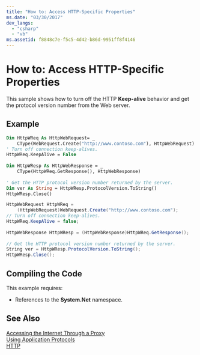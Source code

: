 ```yaml
---
title: "How to: Access HTTP-Specific Properties"
ms.date: "03/30/2017"
dev_langs: 
  - "csharp"
  - "vb"
ms.assetid: f8848c7e-f5c5-4d42-b86d-9951ff8f4146
---
```

# How to: Access HTTP-Specific Properties
This sample shows how to turn off the HTTP **Keep-alive** behavior and get the protocol version number from the Web server.  
  
## Example  
  
```vb  
Dim HttpWReq As HttpWebRequest= _  
    CType(WebRequest.Create("http://www.contoso.com"), HttpWebRequest)  
' Turn off connection keep-alives.  
HttpWReq.KeepAlive = False  
  
Dim HttpWResp As HttpWebResponse = _  
    CType(HttpWReq.GetResponse(), HttpWebResponse)  
  
' Get the HTTP protocol version number returned by the server.  
Dim ver As String = HttpWResp.ProtocolVersion.ToString()  
HttpWResp.Close()  
```  
  
```csharp  
HttpWebRequest HttpWReq =   
    (HttpWebRequest)WebRequest.Create("http://www.contoso.com");  
// Turn off connection keep-alives.  
HttpWReq.KeepAlive = false;  
  
HttpWebResponse HttpWResp = (HttpWebResponse)HttpWReq.GetResponse();  
  
// Get the HTTP protocol version number returned by the server.  
String ver = HttpWResp.ProtocolVersion.ToString();  
HttpWResp.Close();  
```  
  
## Compiling the Code  
 This example requires:  
  
-   References to the **System.Net** namespace.  
  
## See Also  
 [Accessing the Internet Through a Proxy](../../../docs/framework/network-programming/accessing-the-internet-through-a-proxy.md)  
 [Using Application Protocols](../../../docs/framework/network-programming/using-application-protocols.md)  
 [HTTP](../../../docs/framework/network-programming/http.md)
